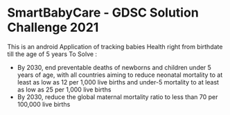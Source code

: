 # SmartBabyCare - GDSC Solution Challenge 2021
This is an android Application of tracking babies Health right from birthdate till the age of 5 years
To Solve :
- By 2030, end preventable deaths of newborns and children under 5 years of age, 
with all countries aiming to reduce neonatal mortality to at least as low as 12 per 1,000 live births and under-5 mortality to at least as low as 25 per 1,000 live births
- By 2030, reduce the global maternal mortality ratio to less than 70 per 100,000 live births
